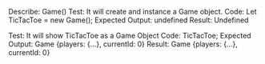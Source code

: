 Describe: Game()
Test: It will create and instance a Game object.
Code: Let TicTacToe = new Game();
Expected Output: undefined
Result: Undefined

Test: It will show TicTacToe as a Game Object
Code: TicTacToe;
Expected Output: Game {players: {…}, currentId: 0}
Result: Game {players: {…}, currentId: 0}